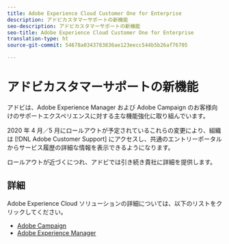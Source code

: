 ```yaml
---
title: Adobe Experience Cloud Customer One for Enterprise
description: アドビカスタマーサポートの新機能
seo-description: アドビカスタマーサポートの新機能
seo-title: Adobe Experience Cloud Customer One for Enterprise
translation-type: ht
source-git-commit: 54678a0343783836ae123eecc544b5b26af76705

---
```



# アドビカスタマーサポートの新機能

アドビは、Adobe Experience Manager および Adobe Campaign のお客様向けのサポートエクスペリエンスに対する主な機能強化に取り組んでいます。

2020 年 4 月／5 月にロールアウトが予定されているこれらの変更により、組織は [!DNL Adobe Customer Support] にアクセスし、共通のエントリーポータルからサービス履歴の詳細な情報を表示できるようになります。

ロールアウトが近づくにつれ、アドビでは引き続き貴社に詳細を提供します。

## 詳細

Adobe Experience Cloud ソリューションの詳細については、以下のリストをクリックしてください。

* [Adobe Campaign](campaign-list.md)
* [Adobe Experience Manager](aem-list.md)
